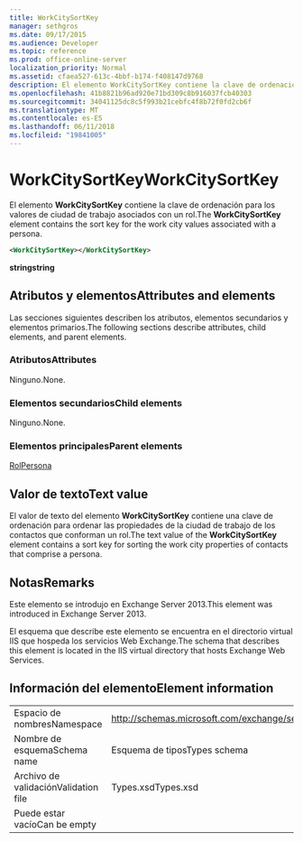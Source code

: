 ```yaml
---
title: WorkCitySortKey
manager: sethgros
ms.date: 09/17/2015
ms.audience: Developer
ms.topic: reference
ms.prod: office-online-server
localization_priority: Normal
ms.assetid: cfaea527-613c-4bbf-b174-f408147d9768
description: El elemento WorkCitySortKey contiene la clave de ordenación para los valores de ciudad de trabajo asociados con un rol.
ms.openlocfilehash: 41b8821b96ad920e71bd309c8b916037fcb40303
ms.sourcegitcommit: 34041125dc8c5f993b21cebfc4f8b72f0fd2cb6f
ms.translationtype: MT
ms.contentlocale: es-ES
ms.lasthandoff: 06/11/2018
ms.locfileid: "19841005"
---
```

# <a name="workcitysortkey"></a><span data-ttu-id="77b6d-103">WorkCitySortKey</span><span class="sxs-lookup"><span data-stu-id="77b6d-103">WorkCitySortKey</span></span>

<span data-ttu-id="77b6d-104">El elemento **WorkCitySortKey** contiene la clave de ordenación para los valores de ciudad de trabajo asociados con un rol.</span><span class="sxs-lookup"><span data-stu-id="77b6d-104">The **WorkCitySortKey** element contains the sort key for the work city values associated with a persona.</span></span> 
  
```XML
<WorkCitySortKey></WorkCitySortKey>
```

 <span data-ttu-id="77b6d-105">**string**</span><span class="sxs-lookup"><span data-stu-id="77b6d-105">**string**</span></span>
## <a name="attributes-and-elements"></a><span data-ttu-id="77b6d-106">Atributos y elementos</span><span class="sxs-lookup"><span data-stu-id="77b6d-106">Attributes and elements</span></span>

<span data-ttu-id="77b6d-107">Las secciones siguientes describen los atributos, elementos secundarios y elementos primarios.</span><span class="sxs-lookup"><span data-stu-id="77b6d-107">The following sections describe attributes, child elements, and parent elements.</span></span>
  
### <a name="attributes"></a><span data-ttu-id="77b6d-108">Atributos</span><span class="sxs-lookup"><span data-stu-id="77b6d-108">Attributes</span></span>

<span data-ttu-id="77b6d-109">Ninguno.</span><span class="sxs-lookup"><span data-stu-id="77b6d-109">None.</span></span>
  
### <a name="child-elements"></a><span data-ttu-id="77b6d-110">Elementos secundarios</span><span class="sxs-lookup"><span data-stu-id="77b6d-110">Child elements</span></span>

<span data-ttu-id="77b6d-111">Ninguno.</span><span class="sxs-lookup"><span data-stu-id="77b6d-111">None.</span></span>
  
### <a name="parent-elements"></a><span data-ttu-id="77b6d-112">Elementos principales</span><span class="sxs-lookup"><span data-stu-id="77b6d-112">Parent elements</span></span>

[<span data-ttu-id="77b6d-113">Rol</span><span class="sxs-lookup"><span data-stu-id="77b6d-113">Persona</span></span>](persona.md)
  
## <a name="text-value"></a><span data-ttu-id="77b6d-114">Valor de texto</span><span class="sxs-lookup"><span data-stu-id="77b6d-114">Text value</span></span>

<span data-ttu-id="77b6d-115">El valor de texto del elemento **WorkCitySortKey** contiene una clave de ordenación para ordenar las propiedades de la ciudad de trabajo de los contactos que conforman un rol.</span><span class="sxs-lookup"><span data-stu-id="77b6d-115">The text value of the **WorkCitySortKey** element contains a sort key for sorting the work city properties of contacts that comprise a persona.</span></span> 
  
## <a name="remarks"></a><span data-ttu-id="77b6d-116">Notas</span><span class="sxs-lookup"><span data-stu-id="77b6d-116">Remarks</span></span>

<span data-ttu-id="77b6d-117">Este elemento se introdujo en Exchange Server 2013.</span><span class="sxs-lookup"><span data-stu-id="77b6d-117">This element was introduced in Exchange Server 2013.</span></span>
  
<span data-ttu-id="77b6d-118">El esquema que describe este elemento se encuentra en el directorio virtual IIS que hospeda los servicios Web Exchange.</span><span class="sxs-lookup"><span data-stu-id="77b6d-118">The schema that describes this element is located in the IIS virtual directory that hosts Exchange Web Services.</span></span>
  
## <a name="element-information"></a><span data-ttu-id="77b6d-119">Información del elemento</span><span class="sxs-lookup"><span data-stu-id="77b6d-119">Element information</span></span>

|||
|:-----|:-----|
|<span data-ttu-id="77b6d-120">Espacio de nombres</span><span class="sxs-lookup"><span data-stu-id="77b6d-120">Namespace</span></span>  <br/> |http://schemas.microsoft.com/exchange/services/2006/types  <br/> |
|<span data-ttu-id="77b6d-121">Nombre de esquema</span><span class="sxs-lookup"><span data-stu-id="77b6d-121">Schema name</span></span>  <br/> |<span data-ttu-id="77b6d-122">Esquema de tipos</span><span class="sxs-lookup"><span data-stu-id="77b6d-122">Types schema</span></span>  <br/> |
|<span data-ttu-id="77b6d-123">Archivo de validación</span><span class="sxs-lookup"><span data-stu-id="77b6d-123">Validation file</span></span>  <br/> |<span data-ttu-id="77b6d-124">Types.xsd</span><span class="sxs-lookup"><span data-stu-id="77b6d-124">Types.xsd</span></span>  <br/> |
|<span data-ttu-id="77b6d-125">Puede estar vacío</span><span class="sxs-lookup"><span data-stu-id="77b6d-125">Can be empty</span></span>  <br/> ||
   

